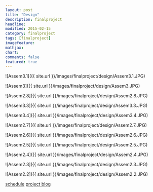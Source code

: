 ```yaml
---
layout: post
title: "Design"
description: finalproject
headline: 
modified: 2015-02-15
category: finalproject
tags: [finalproject]
imagefeature: 
mathjax: 
chart: 
comments: false
featured: true
---
```


![Assem3.1]({{ site.url }}/images/finalproject/design/Assem3.1.JPG)

![Assem3]({{ site.url }}/images/finalproject/design/Assem3.JPG)

![Assem2.8]({{ site.url }}/images/finalproject/design/Assem2.8.JPG)

![Assem3.3]({{ site.url }}/images/finalproject/design/Assem3.3.JPG)

![Assem3.4]({{ site.url }}/images/finalproject/design/Assem3.4.JPG)

![Assem2.7]({{ site.url }}/images/finalproject/design/Assem2.7.JPG)

![Assem2.6]({{ site.url }}/images/finalproject/design/Assem2.6.JPG)

![Assem2.5]({{ site.url }}/images/finalproject/design/Assem2.5.JPG)

![Assem2.4]({{ site.url }}/images/finalproject/design/Assem2.4.JPG)

![Assem2.3]({{ site.url }}/images/finalproject/design/Assem2.3.JPG)

![Assem2.2]({{ site.url }}/images/finalproject/design/Assem2.2.JPG)






<a href="{{ site.url }}/finalproject/schedule/"><span class="tiny button success ">schedule</span></a>
<a href="{{ site.url }}/final_project/"><span class="tiny button success ">project blog</span></a>